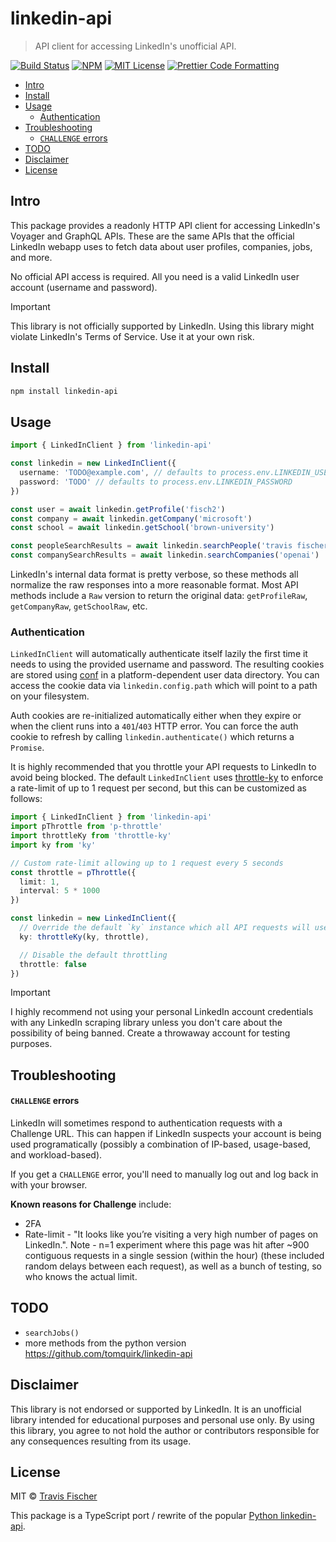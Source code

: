 # linkedin-api <!-- omit from toc -->

> API client for accessing LinkedIn's unofficial API.

<p>
  <a href="https://github.com/transitive-bullshit/linkedin-api/actions/workflows/main.yml"><img alt="Build Status" src="https://github.com/transitive-bullshit/linkedin-api/actions/workflows/main.yml/badge.svg" /></a>
  <a href="https://www.npmjs.com/package/linkedin-api"><img alt="NPM" src="https://img.shields.io/npm/v/linkedin-api.svg" /></a>
  <a href="https://github.com/transitive-bullshit/linkedin-api/blob/main/license"><img alt="MIT License" src="https://img.shields.io/badge/license-MIT-blue" /></a>
  <a href="https://prettier.io"><img alt="Prettier Code Formatting" src="https://img.shields.io/badge/code_style-prettier-brightgreen.svg" /></a>
</p>

- [Intro](#intro)
- [Install](#install)
- [Usage](#usage)
  - [Authentication](#authentication)
- [Troubleshooting](#troubleshooting)
  - [`CHALLENGE` errors](#challenge-errors)
- [TODO](#todo)
- [Disclaimer](#disclaimer)
- [License](#license)

## Intro

This package provides a readonly HTTP API client for accessing LinkedIn's Voyager and GraphQL APIs. These are the same APIs that the official LinkedIn webapp uses to fetch data about user profiles, companies, jobs, and more.

No official API access is required. All you need is a valid LinkedIn user account (username and password).

> [!IMPORTANT]
> This library is not officially supported by LinkedIn. Using this library might violate LinkedIn's Terms of Service. Use it at your own risk.

## Install

```sh
npm install linkedin-api
```

## Usage

```ts
import { LinkedInClient } from 'linkedin-api'

const linkedin = new LinkedInClient({
  username: 'TODO@example.com', // defaults to process.env.LINKEDIN_USERNAME
  password: 'TODO' // defaults to process.env.LINKEDIN_PASSWORD
})

const user = await linkedin.getProfile('fisch2')
const company = await linkedin.getCompany('microsoft')
const school = await linkedin.getSchool('brown-university')

const peopleSearchResults = await linkedin.searchPeople('travis fischer')
const companySearchResults = await linkedin.searchCompanies('openai')
```

LinkedIn's internal data format is pretty verbose, so these methods all normalize the raw responses into a more reasonable format. Most API methods include a `Raw` version to return the original data: `getProfileRaw`, `getCompanyRaw`, `getSchoolRaw`, etc.

### Authentication

`LinkedInClient` will automatically authenticate itself lazily the first time it needs to using the provided username and password. The resulting cookies are stored using [conf](https://github.com/sindresorhus/conf) in a platform-dependent user data directory. You can access the cookie data via `linkedin.config.path` which will point to a path on your filesystem.

Auth cookies are re-initialized automatically either when they expire or when the client runs into a `401`/`403` HTTP error. You can force the auth cookie to refresh by calling `linkedin.authenticate()` which returns a `Promise`.

It is highly recommended that you throttle your API requests to LinkedIn to avoid being blocked. The default `LinkedInClient` uses [throttle-ky](https://github.com/transitive-bullshit/throttle-ky) to enforce a rate-limit of up to 1 request per second, but this can be customized as follows:

```ts
import { LinkedInClient } from 'linkedin-api'
import pThrottle from 'p-throttle'
import throttleKy from 'throttle-ky'
import ky from 'ky'

// Custom rate-limit allowing up to 1 request every 5 seconds
const throttle = pThrottle({
  limit: 1,
  interval: 5 * 1000
})

const linkedin = new LinkedInClient({
  // Override the default `ky` instance which all API requests will use
  ky: throttleKy(ky, throttle),

  // Disable the default throttling
  throttle: false
})
```

> [!IMPORTANT]
> I highly recommend not using your personal LinkedIn account credentials with any LinkedIn scraping library unless you don't care about the possibility of being banned. Create a throwaway account for testing purposes.

## Troubleshooting

#### `CHALLENGE` errors

LinkedIn will sometimes respond to authentication requests with a Challenge URL. This can happen if LinkedIn suspects your account is being used programatically (possibly a combination of IP-based, usage-based, and workload-based).

If you get a `CHALLENGE` error, you'll need to manually log out and log back in with your browser.

**Known reasons for Challenge** include:

- 2FA
- Rate-limit - "It looks like you’re visiting a very high number of pages on LinkedIn.". Note - n=1 experiment where this page was hit after ~900 contiguous requests in a single session (within the hour) (these included random delays between each request), as well as a bunch of testing, so who knows the actual limit.

## TODO

- `searchJobs()`
- more methods from the python version https://github.com/tomquirk/linkedin-api

## Disclaimer

This library is not endorsed or supported by LinkedIn. It is an unofficial library intended for educational purposes and personal use only. By using this library, you agree to not hold the author or contributors responsible for any consequences resulting from its usage.

## License

MIT © [Travis Fischer](https://x.com/transitive_bs)

This package is a TypeScript port / rewrite of the popular [Python linkedin-api](https://github.com/tomquirk/linkedin-api).
